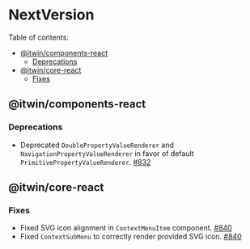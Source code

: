 # NextVersion <!-- omit from toc -->

Table of contents:

- [@itwin/components-react](#itwincomponents-react)
  - [Deprecations](#deprecations)
- [@itwin/core-react](#itwincore-react)
  - [Fixes](#fixes)

## @itwin/components-react

### Deprecations

- Deprecated `DoublePropertyValueRenderer` and `NavigationPropertyValueRenderer` in favor of default `PrimitivePropertyValueRenderer`. [#832](https://github.com/iTwin/appui/pull/832)

## @itwin/core-react

### Fixes

- Fixed SVG icon alignment in `ContextMenuItem` component. [#840](https://github.com/iTwin/appui/pull/840)
- Fixed `ContextSubMenu` to correctly render provided SVG icon. [#840](https://github.com/iTwin/appui/pull/840)
